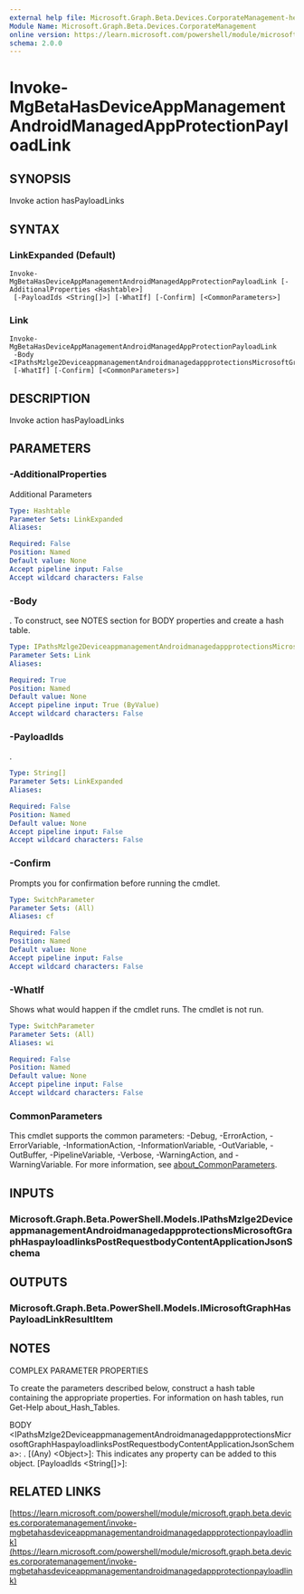 ```yaml
---
external help file: Microsoft.Graph.Beta.Devices.CorporateManagement-help.xml
Module Name: Microsoft.Graph.Beta.Devices.CorporateManagement
online version: https://learn.microsoft.com/powershell/module/microsoft.graph.beta.devices.corporatemanagement/invoke-mgbetahasdeviceappmanagementandroidmanagedappprotectionpayloadlink
schema: 2.0.0
---
```


# Invoke-MgBetaHasDeviceAppManagementAndroidManagedAppProtectionPayloadLink

## SYNOPSIS
Invoke action hasPayloadLinks

## SYNTAX

### LinkExpanded (Default)
```
Invoke-MgBetaHasDeviceAppManagementAndroidManagedAppProtectionPayloadLink [-AdditionalProperties <Hashtable>]
 [-PayloadIds <String[]>] [-WhatIf] [-Confirm] [<CommonParameters>]
```

### Link
```
Invoke-MgBetaHasDeviceAppManagementAndroidManagedAppProtectionPayloadLink
 -Body <IPathsMzlge2DeviceappmanagementAndroidmanagedappprotectionsMicrosoftGraphHaspayloadlinksPostRequestbodyContentApplicationJsonSchema>
 [-WhatIf] [-Confirm] [<CommonParameters>]
```

## DESCRIPTION
Invoke action hasPayloadLinks

## PARAMETERS

### -AdditionalProperties
Additional Parameters

```yaml
Type: Hashtable
Parameter Sets: LinkExpanded
Aliases:

Required: False
Position: Named
Default value: None
Accept pipeline input: False
Accept wildcard characters: False
```

### -Body
.
To construct, see NOTES section for BODY properties and create a hash table.

```yaml
Type: IPathsMzlge2DeviceappmanagementAndroidmanagedappprotectionsMicrosoftGraphHaspayloadlinksPostRequestbodyContentApplicationJsonSchema
Parameter Sets: Link
Aliases:

Required: True
Position: Named
Default value: None
Accept pipeline input: True (ByValue)
Accept wildcard characters: False
```

### -PayloadIds
.

```yaml
Type: String[]
Parameter Sets: LinkExpanded
Aliases:

Required: False
Position: Named
Default value: None
Accept pipeline input: False
Accept wildcard characters: False
```

### -Confirm
Prompts you for confirmation before running the cmdlet.

```yaml
Type: SwitchParameter
Parameter Sets: (All)
Aliases: cf

Required: False
Position: Named
Default value: None
Accept pipeline input: False
Accept wildcard characters: False
```

### -WhatIf
Shows what would happen if the cmdlet runs.
The cmdlet is not run.

```yaml
Type: SwitchParameter
Parameter Sets: (All)
Aliases: wi

Required: False
Position: Named
Default value: None
Accept pipeline input: False
Accept wildcard characters: False
```

### CommonParameters
This cmdlet supports the common parameters: -Debug, -ErrorAction, -ErrorVariable, -InformationAction, -InformationVariable, -OutVariable, -OutBuffer, -PipelineVariable, -Verbose, -WarningAction, and -WarningVariable. For more information, see [about_CommonParameters](http://go.microsoft.com/fwlink/?LinkID=113216).

## INPUTS

### Microsoft.Graph.Beta.PowerShell.Models.IPathsMzlge2DeviceappmanagementAndroidmanagedappprotectionsMicrosoftGraphHaspayloadlinksPostRequestbodyContentApplicationJsonSchema
## OUTPUTS

### Microsoft.Graph.Beta.PowerShell.Models.IMicrosoftGraphHasPayloadLinkResultItem
## NOTES
COMPLEX PARAMETER PROPERTIES

To create the parameters described below, construct a hash table containing the appropriate properties.
For information on hash tables, run Get-Help about_Hash_Tables.

BODY \<IPathsMzlge2DeviceappmanagementAndroidmanagedappprotectionsMicrosoftGraphHaspayloadlinksPostRequestbodyContentApplicationJsonSchema\>: .
  \[(Any) \<Object\>\]: This indicates any property can be added to this object.
  \[PayloadIds \<String\[\]\>\]:

## RELATED LINKS

[https://learn.microsoft.com/powershell/module/microsoft.graph.beta.devices.corporatemanagement/invoke-mgbetahasdeviceappmanagementandroidmanagedappprotectionpayloadlink](https://learn.microsoft.com/powershell/module/microsoft.graph.beta.devices.corporatemanagement/invoke-mgbetahasdeviceappmanagementandroidmanagedappprotectionpayloadlink)



